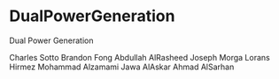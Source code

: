 # DualPowerGeneration
Dual Power Generation

Charles Sotto
Brandon Fong
Abdullah AlRasheed
Joseph Morga
Lorans Hirmez
Mohammad Alzamami
Jawa AlAskar
Ahmad AlSarhan

